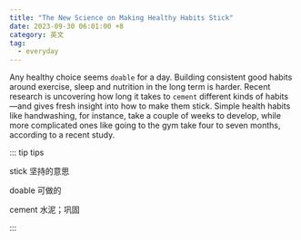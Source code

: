 ```yaml
---
title: "The New Science on Making Healthy Habits Stick"
date: 2023-09-30 06:01:00 +8
category: 英文
tag:
  - everyday
---
```


Any healthy choice seems `doable` for a day. Building consistent good habits around exercise, sleep and nutrition in the long term is harder. Recent research is uncovering how long it takes to `cement` different kinds of habits—and gives fresh insight into how to make them stick. Simple health habits like handwashing, for instance, take a couple of weeks to develop, while more complicated ones like going to the gym take four to seven months, according to a recent study.

::: tip tips

stick 坚持的意思

doable 可做的

cement 水泥；巩固

:::
